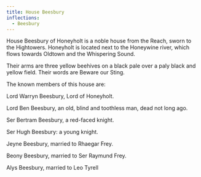 ```yaml
---
title: House Beesbury
inflections:
  - Beesbury
---
```


 House Beesbury of Honeyholt is a noble house from the Reach, sworn to the Hightowers. Honeyholt is located next to the Honeywine river, which flows towards Oldtown and the Whispering Sound.

Their arms are three yellow beehives on a black pale over a paly black and yellow field. Their words are Beware our Sting.

The known members of this house are:

Lord Warryn Beesbury, Lord of Honeyholt.

Lord Ben Beesbury, an old, blind and toothless man, dead not long ago.

Ser Bertram Beesbury, a red-faced knight.

Ser Hugh Beesbury: a young knight.

Jeyne Beesbury, married to Rhaegar Frey.

Beony Beesbury, married to Ser Raymund Frey.

Alys Beesbury, married to Leo Tyrell



